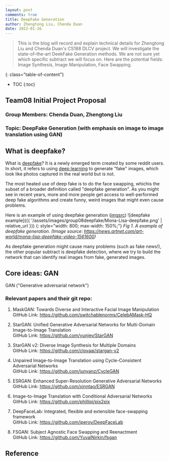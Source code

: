 ```yaml
---
layout: post
comments: true
title: DeepFake Generation
author: Zhengtong Liu, Chenda Duan
date: 2022-01-26
---
```


> This is the blog will record and explain technical details for Zhengtong Liu and Chenda Duan's CS188 DLCV project.
> We will investigate the state-of-the-art DeekFake Generation methods. We are not sure yet which specific subtract we will focus on.
> Here are the potential fields: Image Synthesis, Image Manipulation, Face Swapping.


<!--more-->
{: class="table-of-content"}
* TOC
{:toc}
## Team08 Initial Project Proposal

### Group  Members: Chenda Duan, Zhengtong Liu

### Topic: DeepFake Generation (with emphasis on image to image translation using GAN)

## What is deepfake?
What is [deepfake](https://en.wikipedia.org/wiki/Deepfake/)? It is a newly emerged term created by some reddit users. In short, it refers to using [deep learning](https://en.wikipedia.org/wiki/Deep_learning) to generate "fake" images, which look like photos captured in the real world but is not.

The most heated use of deep fake is to do the face swapping, whichis the subset of a broader definition called "deepfake generation".  As you might see in recent years, more and more people get access to well-performed deep fake algorithms and create funny, weird images that might even cause problems.

Here is an example of using deepfake generation ([imgsrc](https://news.artnet.com/art-world/mona-lisa-deepfake-video-1561600/)) 
![deepfake example]({{ '/assets/images/group08deepfake/Mona-Lisa-deepfake.png' | relative_url }})
{: style="width: 800; max-width: 150%;"}
*Fig 1. A example of deepfake generation. (Image source: <https://news.artnet.com/art-world/mona-lisa-deepfake-video-1561600>)*

As deepfake generation might cause many problems (such as fake news!), the other popular subtract is deepfake detection, where we try to build the network that can identify real images from fake, generated images.

## Core ideas: GAN
GAN ("Generative adversarial network")

### Relevant papers and their git repo:

1. MaskGAN: Towards Diverse and Interactive Facial Image Manipulation<br>
	GitHub Link: https://github.com/switchablenorms/CelebAMask-HQ

2. StarGAN: Unified Generative Adversarial Networks for Multi-Domain Image-to-Image Translation<br>
    GitHub Link: https://github.com/yunjey/StarGAN

3. StarGAN v2: Diverse Image Synthesis for Multiple Domains<br>
    GitHub Link: https://github.com/clovaai/stargan-v2

4. Unpaired Image-to-Image Translation using Cycle-Consistent Adversarial Networks<br>
    GitHub Link: https://github.com/junyanz/CycleGAN

5. ESRGAN: Enhanced Super-Resolution Generative Adversarial Networks<br>
    GitHub Link: https://github.com/xinntao/ESRGAN

6. Image-to-Image Translation with Conditional Adversarial Networks<br>
    GitHub Link: https://github.com/phillipi/pix2pix

7. DeepFaceLab: Integrated, flexible and extensible face-swapping framework<br>
    GitHub Link: https://github.com/iperov/DeepFaceLab

8. FSGAN: Subject Agnostic Face Swapping and Reenactment<br>
    GitHub Link: https://github.com/YuvalNirkin/fsgan

## Reference
